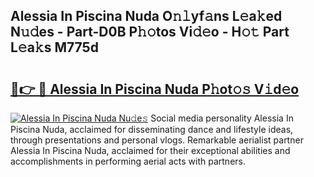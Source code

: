 ## Alessia In Piscina Nuda O𝚗𝚕yf𝚊ns L𝚎a𝚔ed N𝚞𝚍es - Part-D0B P𝚑𝚘tos Vi𝚍𝚎o - H𝚘𝚝 Part L𝚎a𝚔s M775d

# <h2><a href="http://kf3h33l.oniu.top/?m=Alessia+In+Piscina+Nuda">🔗👉 🔴 Alessia In Piscina Nuda P𝚑ot𝚘𝚜 V𝚒d𝚎o</a></h2>

[![Alessia In Piscina Nuda Nu𝚍e𝚜](https://i.imgur.com/0qMVB7G.gif)](http://kf3h33l.oniu.top/?m=Alessia+In+Piscina+Nuda)
Social media personality Alessia In Piscina Nuda, acclaimed for disseminating dance and lifestyle ideas, through presentations and personal vlogs. Remarkable aerialist partner Alessia In Piscina Nuda, acclaimed for their exceptional abilities and accomplishments in performing aerial acts with partners.  
